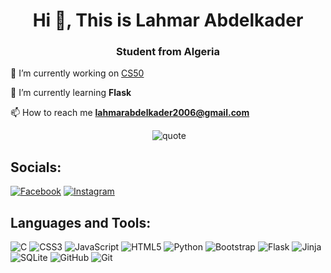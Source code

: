 <h1 align="center">Hi 👋, This is Lahmar Abdelkader</h1>
<h3 align="center">Student from Algeria</h3>

🔭 I’m currently working on [CS50](https://github.com/code50/161894612)

🌱 I’m currently learning **Flask**

📫 How to reach me **lahmarabdelkader2006@gmail.com**

<p align="center">&nbsp;<img src="https://quotes-github-readme.vercel.app/api?type=horizontal&theme=radical" alt="quote" /></p>

## Socials:
[![Facebook](https://img.shields.io/badge/Facebook-%231877F2.svg?logo=Facebook&logoColor=white)](https://www.facebook.com/lahmar.Dzkader/) [![Instagram](https://img.shields.io/badge/Instagram-%23E4405F.svg?logo=Instagram&logoColor=white)](https://www.instagram.com/lahmar_kader/)

## Languages and Tools:
![C](https://img.shields.io/badge/c-%2300599C.svg?style=for-the-badge&logo=c&logoColor=white) ![CSS3](https://img.shields.io/badge/css3-%231572B6.svg?style=for-the-badge&logo=css3&logoColor=white) ![JavaScript](https://img.shields.io/badge/javascript-%23323330.svg?style=for-the-badge&logo=javascript&logoColor=%23F7DF1E) ![HTML5](https://img.shields.io/badge/html5-%23E34F26.svg?style=for-the-badge&logo=html5&logoColor=white) ![Python](https://img.shields.io/badge/python-3670A0?style=for-the-badge&logo=python&logoColor=ffdd54) ![Bootstrap](https://img.shields.io/badge/bootstrap-%238511FA.svg?style=for-the-badge&logo=bootstrap&logoColor=white) ![Flask](https://img.shields.io/badge/flask-%23000.svg?style=for-the-badge&logo=flask&logoColor=white) ![Jinja](https://img.shields.io/badge/jinja-white.svg?style=for-the-badge&logo=jinja&logoColor=black) ![SQLite](https://img.shields.io/badge/sqlite-%2307405e.svg?style=for-the-badge&logo=sqlite&logoColor=white) ![GitHub](https://img.shields.io/badge/github-%23121011.svg?style=for-the-badge&logo=github&logoColor=white) ![Git](https://img.shields.io/badge/git-%23F05033.svg?style=for-the-badge&logo=git&logoColor=white)

<!--## Stats:
[![Abdelkader's GitHub stats](https://github-readme-stats-abdelkader-lahmars-projects.vercel.app/api?username=Abdelkader-Lahmar&show_icons=true&include_all_commits=true&count_private=true)](https://github.com/anuraghazra/github-readme-stats)-->
